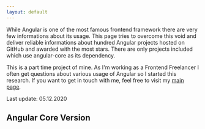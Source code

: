 ```yaml
---
layout: default
---
```

While Angular is one of the most famous frontend framework there are very few informations about its usage. This page tries to overcome this void and deliver reliable informations about hundred Angular projects hosted on GitHub and awarded with the most stars. There are only projects included which use angular-core as its dependency.

This is a part time project of mine. As I'm working as a Frontend Freelancer I often get questions about various usage of Angular so I started this research. If you want to get in touch with me, feel free to visit my [main page](https://patalas.github.io).

Last update: 05.12.2020

## Angular Core Version

<canvas id="chart"></canvas>
<script>

d3.csv('/assets/stats/versions.csv')
  .then(makeChart);

var greenToRedColors = [
"#ff3366",
"#ff6633",
"#FFCC33",
"#33FF66",
"#33FFCC",
"#33CCFF",
"#3366FF",
"#6633FF",
"#CC33FF"
];



function makeChart(data) {
    var dataLabels = data.map(function(d) {return d.Version});
    var dataValues = data.map(function(d) {return d.Number});
    var colors = data.map(function(d) { return greenToRedColors[d.Version - 3]});
    var chart = new Chart('chart', {
        type: 'doughnut',
        data: {
            labels: dataLabels,
            datasets: [
            {
                data: dataValues,
                backgroundColor: colors
            }
            ]
        },
     options: {
    plugins: {
      labels: [
            {
                render: function (args) {
      return '' + args.label + '';
    },
            position: 'outside'
            },
            {
            render: 'percentage',
            fontColor: ['white', 'white', 'white']
            }
      ]              
    }
    }});
};
</script>